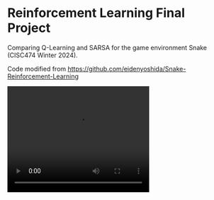 # Reinforcement Learning Final Project
Comparing Q-Learning and SARSA for the game environment Snake (CISC474 Winter 2024).

Code modified from https://github.com/eidenyoshida/Snake-Reinforcement-Learning

<video src="game_video_animations/QLearningVid.mp4" width="320" height="240" controls></video>
